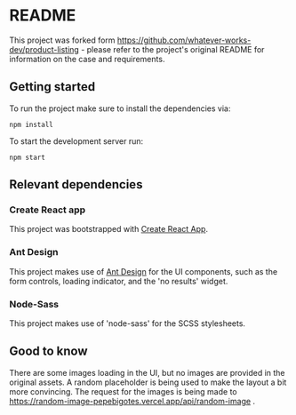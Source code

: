# README

This project was forked form https://github.com/whatever-works-dev/product-listing - please refer to the project's original README for information on the case and requirements.

## Getting started

To run the project make sure to install the dependencies via:
```
npm install
```

To start the development server run:
```
npm start
``` 


## Relevant dependencies

### Create React app

This project was bootstrapped with [Create React App](https://github.com/facebook/create-react-app).

### Ant Design
This project makes use of [Ant Design](https://ant.design/components/overview/) for the UI components, such as the form controls, loading indicator, and the 'no results' widget.

### Node-Sass
This project makes use of 'node-sass' for the SCSS stylesheets.

## Good to know

There are some images loading in the UI, but no images are provided in the original assets. A random placeholder is being used to make the layout a bit more convincing. The request for the images is being made to https://random-image-pepebigotes.vercel.app/api/random-image .
